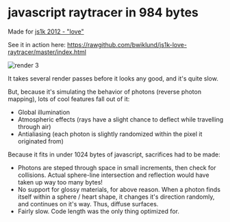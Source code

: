javascript raytracer in 984 bytes
===

Made for [js1k 2012 - "love"](http://js1k.com/2012-love/)

See it in action here: https://rawgithub.com/bwiklund/js1k-love-raytracer/master/index.html

![render 3](https://raw.github.com/bwiklund/js1k-love-raytracer/master/samples/shot3.png)

It takes several render passes before it looks any good, and it's quite slow.

But, because it's simulating the behavior of photons (reverse photon mapping), lots of cool features fall out of it:

- Global illumination
- Atmospheric effects (rays have a slight chance to deflect while travelling through air)
- Antialiasing (each photon is slightly randomized within the pixel it originated from)

Because it fits in under 1024 bytes of javascript, sacrifices had to be made:

- Photons are steped through space in small increments, then check for collisions. Actual sphere-line intersection and reflection would have taken up way too many bytes!
- No support for glossy materials, for above reason. When a photon finds itself within a sphere / heart shape, it changes it's direction randomly, and continues on it's way. Thus, diffuse surfaces.
- Fairly slow. Code length was the only thing optimized for.

